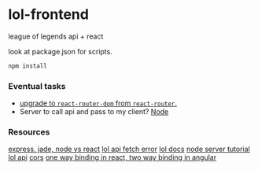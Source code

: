 # lol-frontend
league of legends api + react

look at package.json for scripts.

```bash
npm install
```

### Eventual tasks
- [upgrade to `react-router-dom` from `react-router`.](https://github.com/ReactTraining/react-router/issues/4648)
- Server to call api and pass to my client? [Node](https://nodejs.org/api/http.html#http_http_request_options_callback)

### Resources
[express, jade, node vs react](https://hashnode.com/post/what-is-the-difference-between-server-side-rendering-using-react-vs-using-express-in-nodejs-citkx6nja0asrey537udxdvn6)
[lol api fetch error](https://discussion.developer.riotgames.com/questions/106/why-am-i-getting-an-access-control-allow-origin-er.html)
[lol docs](https://developer.riotgames.com/api-methods/)
[node server tutorial](https://blog.risingstack.com/your-first-node-js-http-server/)
[lol api](https://discussion.developer.riotgames.com/articles/652/riot-games-api-v3.html)
[cors](https://www.youtube.com/watch?v=qTi4cMb3dIo)
[one way binding in react, two way binding in angular](https://stackoverflow.com/questions/34519889/can-anyone-explain-the-difference-between-reacts-one-way-data-binding-and-angula)